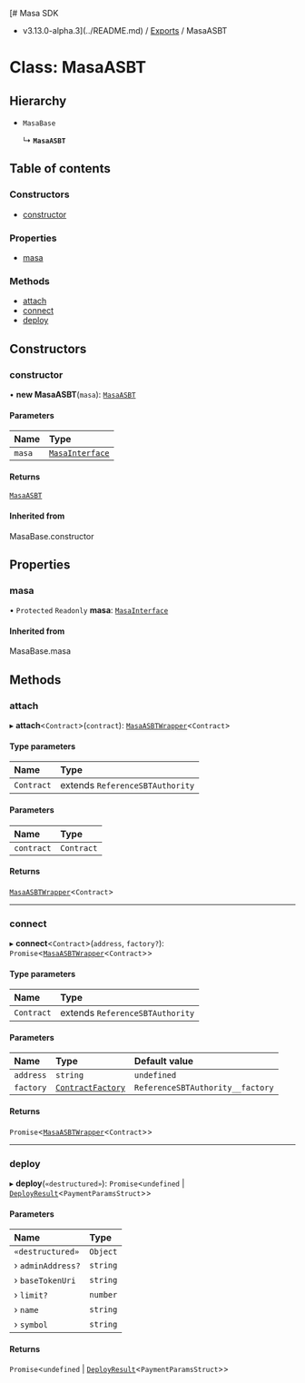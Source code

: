 [# Masa SDK
 - v3.13.0-alpha.3](../README.md) / [Exports](../modules.md) / MasaASBT

# Class: MasaASBT

## Hierarchy

- `MasaBase`

  ↳ **`MasaASBT`**

## Table of contents

### Constructors

- [constructor](MasaASBT.md#constructor)

### Properties

- [masa](MasaASBT.md#masa)

### Methods

- [attach](MasaASBT.md#attach)
- [connect](MasaASBT.md#connect)
- [deploy](MasaASBT.md#deploy)

## Constructors

### constructor

• **new MasaASBT**(`masa`): [`MasaASBT`](MasaASBT.md)

#### Parameters

| Name | Type |
| :------ | :------ |
| `masa` | [`MasaInterface`](../interfaces/MasaInterface.md) |

#### Returns

[`MasaASBT`](MasaASBT.md)

#### Inherited from

MasaBase.constructor

## Properties

### masa

• `Protected` `Readonly` **masa**: [`MasaInterface`](../interfaces/MasaInterface.md)

#### Inherited from

MasaBase.masa

## Methods

### attach

▸ **attach**\<`Contract`\>(`contract`): [`MasaASBTWrapper`](MasaASBTWrapper.md)\<`Contract`\>

#### Type parameters

| Name | Type |
| :------ | :------ |
| `Contract` | extends `ReferenceSBTAuthority` |

#### Parameters

| Name | Type |
| :------ | :------ |
| `contract` | `Contract` |

#### Returns

[`MasaASBTWrapper`](MasaASBTWrapper.md)\<`Contract`\>

___

### connect

▸ **connect**\<`Contract`\>(`address`, `factory?`): `Promise`\<[`MasaASBTWrapper`](MasaASBTWrapper.md)\<`Contract`\>\>

#### Type parameters

| Name | Type |
| :------ | :------ |
| `Contract` | extends `ReferenceSBTAuthority` |

#### Parameters

| Name | Type | Default value |
| :------ | :------ | :------ |
| `address` | `string` | `undefined` |
| `factory` | [`ContractFactory`](ContractFactory.md) | `ReferenceSBTAuthority__factory` |

#### Returns

`Promise`\<[`MasaASBTWrapper`](MasaASBTWrapper.md)\<`Contract`\>\>

___

### deploy

▸ **deploy**(`«destructured»`): `Promise`\<`undefined` \| [`DeployResult`](../interfaces/DeployResult.md)\<`PaymentParamsStruct`\>\>

#### Parameters

| Name | Type |
| :------ | :------ |
| `«destructured»` | `Object` |
| › `adminAddress?` | `string` |
| › `baseTokenUri` | `string` |
| › `limit?` | `number` |
| › `name` | `string` |
| › `symbol` | `string` |

#### Returns

`Promise`\<`undefined` \| [`DeployResult`](../interfaces/DeployResult.md)\<`PaymentParamsStruct`\>\>
